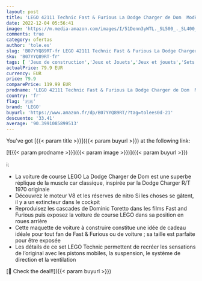 ```yaml
---
layout: post
title: 'LEGO 42111 Technic Fast & Furious La Dodge Charger de Dom  Modèle Réduit de Voiture de Couse à Construire  Idée de Cadeau'
date: 2022-12-04 05:56:41
image: 'https://m.media-amazon.com/images/I/51Denn3yWTL._SL500_._SL400_.jpg'
comments: true
category: ofertas
author: 'tole.es'
slug: 'B07YYQ89RT-fr LEGO 42111 Technic Fast & Furious La Dodge Charger de Dom...'
sku: 'B07YYQ89RT-fr'
tags: [ 'Jeux de construction','Jeux et Jouets','Jeux et jouets','Sets de jeux de construction','lego','🇫🇷', ]
actualPrice: 79.9 EUR
currency: EUR
price: 79.9
comparePrice: 119.99 EUR
prodname: 'LEGO 42111 Technic Fast & Furious La Dodge Charger de Dom  Modèle Réduit de Voiture de Couse à Construire  Idée de Cadeau'
country: 'fr'
flag: '🇫🇷'
brand: 'LEGO'
buyurl: 'https://www.amazon.fr/dp/B07YYQ89RT/?tag=tolees0d-21'
descuento: '33.41'
average: '90.3991085899513'
---
```


You've got [{{< param title >}}]({{< param buyurl >}}) at the following link:

[![{{< param prodname >}}]({{< param image >}})]({{< param buyurl >}})

ℹ️:

- La voiture de course LEGO La Dodge Charger de Dom est une superbe réplique de la muscle car classique, inspirée par la Dodge Charger R/T 1970 originale
- Découvrez le moteur V8 et les réserves de nitro Si les choses se gâtent, il y a un extincteur dans le cockpit
- Reproduisez les cascades de Dominic Toretto dans les films Fast and Furious puis exposez la voiture de course LEGO dans sa position en roues arrière
- Cette maquette de voiture à construire constitue une idée de cadeau idéale pour tout fan de Fast & Furious ou de voiture ; sa taille est parfaite pour être exposée
- Les détails de ce set LEGO Technic permettent de recréer les sensations de l’original avec les pistons mobiles, la suspension, le système de direction et la ventilation

[🛒 Check the deal!!]({{< param buyurl >}})
